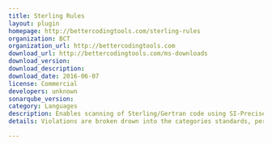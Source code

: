 ```yaml
---
title: Sterling Rules
layout: plugin
homepage: http://bettercodingtools.com/sterling-rules
organization: BCT
organization_url: http://bettercodingtools.com
download_url: http://bettercodingtools.com/ms-downloads
download_version: 
download_description: 
download_date: 2016-06-07
license: Commercial
developers: unknown
sonarqube_version: 
category: Languages
description: Enables scanning of Sterling/Gertran code using SI-Precise. 
details: Violations are broken drown into the categories standards, performance, correctness, security and other. Rules include validate queue names against a naming standard, no default error handler, in process fault handler, process, operation or sequence has no name, JDBC Table not defined, lock and Unlock do not match, duplicate sequence found, process called but defined, process invoking self Dead code found, case not defined, case has no matching rule, prefer SFTP over FTP (security), ...

---
```

